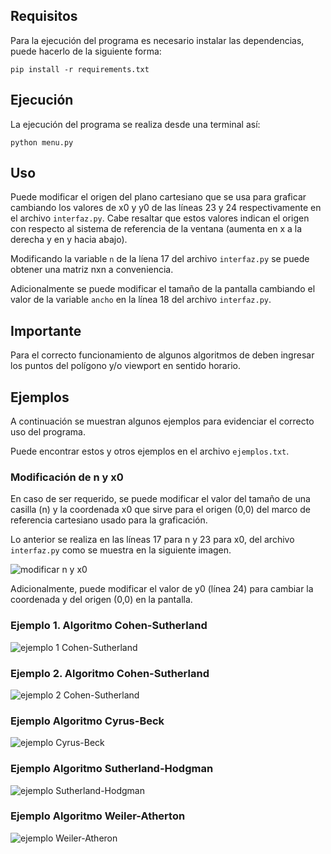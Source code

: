 ﻿## Requisitos

Para la ejecución del programa es necesario instalar las dependencias, puede hacerlo de la siguiente forma:

`pip install -r requirements.txt`

## Ejecución

La ejecución del programa se realiza desde una terminal así:

`python menu.py`

## Uso

Puede modificar el origen del plano cartesiano que se usa para graficar cambiando los valores de x0 y y0 de las líneas 23 y 24 respectivamente en el archivo `interfaz.py`. Cabe resaltar que estos valores indican el origen con respecto al sistema de referencia de la ventana (aumenta en x a la derecha y en y hacia abajo).

Modificando la variable `n` de la líena 17 del archivo `interfaz.py` se puede obtener una matriz nxn a conveniencia.

Adicionalmente se puede modificar el tamaño de la pantalla cambiando el valor de la variable `ancho` en la línea 18 del archivo `interfaz.py`.

## Importante

Para el correcto funcionamiento de algunos algoritmos de deben ingresar los puntos del polígono y/o viewport en sentido horario.

## Ejemplos

A continuación se muestran algunos ejemplos para evidenciar el correcto uso del programa.

Puede encontrar estos y otros ejemplos en el archivo `ejemplos.txt`.

### Modificación de n y x0

En caso de ser requerido, se puede modificar el valor del tamaño de una casilla (n) y la coordenada x0 que sirve para el origen (0,0) del marco de referencia cartesiano usado para la graficación.

Lo anterior se realiza en las líneas 17 para n y 23 para x0, del archivo `interfaz.py` como se muestra en la siguiente imagen.

![modificar n y x0](/img/modificar-n-y-x0.png)

Adicionalmente, puede modificar el valor de y0 (línea 24) para cambiar la coordenada y del origen (0,0) en la pantalla.


### Ejemplo 1. Algoritmo Cohen-Sutherland

![ejemplo 1 Cohen-Sutherland](/img/ejemplo1-Cohen-Sutherland.png)

### Ejemplo 2. Algoritmo Cohen-Sutherland

![ejemplo 2 Cohen-Sutherland](/img/ejemplo2-Cohen-Sutherland.png)

### Ejemplo Algoritmo Cyrus-Beck

![ejemplo Cyrus-Beck](/img/ejemplo1-Cyrus-Beck.png)

### Ejemplo Algoritmo Sutherland-Hodgman

![ejemplo Sutherland-Hodgman](/img/ejemplo1-Sutherland-Hodgman.png)

### Ejemplo Algoritmo Weiler-Atherton

![ejemplo Weiler-Atheron](/img/ejemplo1-Weiler-Atherton.png)